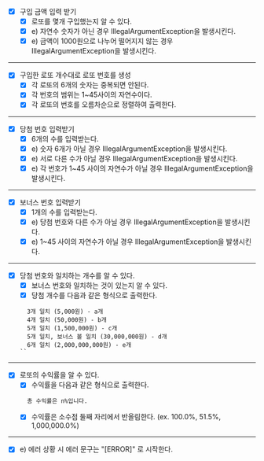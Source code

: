 - [x] 구입 금액 입력 받기
  - [x] 로또를 몇개 구입했는지 알 수 있다.
  - [x] e) 자연수 숫자가 아닌 경우 IllegalArgumentException을 발생시킨다. 
  - [x] e) 금액이 1000원으로 나누어 떨어지지 않는 경우 IllegalArgumentException을 발생시킨다.
---
- [x] 구입한 로또 개수대로 로또 번호를 생성
  - [x] 각 로또의 6개의 숫자는 중복되면 안된다.
  - [x] 각 번호의 범위는 1~45사이의 자연수이다.
  - [x] 각 로또의 번호를 오름차순으로 정렬하여 출력한다.
---
- [x] 당첨 번호 입력받기
  - [x] 6개의 수를 입력받는다.
  - [x] e) 숫자 6개가 아닐 경우 IllegalArgumentException을 발생시킨다.
  - [x] e) 서로 다른 수가 아닐 경우 IllegalArgumentException을 발생시킨다.
  - [x] e) 각 번호가 1~45 사이의 자연수가 아닐 경우 IllegalArgumentException을 발생시킨다.
---
- [x] 보너스 번호 입력받기
  - [x] 1개의 수를 입력받는다.
  - [x] e) 당첨 번호와 다른 수가 아닐 경우 IllegalArgumentException을 발생시킨다.
  - [x] e) 1~45 사이의 자연수가 아닐 경우 IllegalArgumentException을 발생시킨다.
---
- [x] 당첨 번호와 일치하는 개수를 알 수 있다.
  - [x] 보너스 번호와 일치하는 것이 있는지 알 수 있다.
  - [x] 당첨 개수를 다음과 같은 형식으로 출력한다.
  ```
    3개 일치 (5,000원) - a개
    4개 일치 (50,000원) - b개
    5개 일치 (1,500,000원) - c개
    5개 일치, 보너스 볼 일치 (30,000,000원) - d개
    6개 일치 (2,000,000,000원) - e개
  ``
---  
- [x] 로또의 수익률을 알 수 있다.
  - [x] 수익률을 다음과 같은 형식으로 출력한다.
  ```
    총 수익률은 n%입니다.
  ```
  - [x] 수익률은 소수점 둘째 자리에서 반올림한다. (ex. 100.0%, 51.5%, 1,000,000.0%)
---
- [x] e) 에러 상황 시 에러 문구는 "[ERROR]" 로 시작한다.